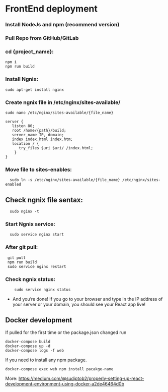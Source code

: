 # FrontEnd deployment

### Install NodeJs and npm (recommend version) 

### Pull Repo from GitHub/GitLab

### cd {project_name}:
    npm i
    npm run build

### Install Ngnix:
    sudo apt-get install nginx

### Create ngnix file in /etc/nginx/sites-available/
    sudo nano /etc/nginx/sites-available/{file_name}
  
  ```
  server {
     listen 80;
     root /home/{path}/build;
     server_name IP, domain;
     index index.html index.htm;
     location / {
        try_files $uri $uri/ /index.html;
      } 
  }
  ```
### Move file to sites-enables:
      sudo ln -s /etc/nginx/sites-available/{file_name} /etc/nginx/sites-enabled

## Check ngnix file sentax:
      sudo nginx -t

### Start Ngnix service:
      sudo service nginx start

### After git pull:
     git pull
     npm run build
     sudo service nginx restart

### Check ngnix status:
        sudo service nginx status


  - And you’re done! If you go to your browser and type in the IP address of your server or your domain, you should see your React app live!

## Docker development
If pulled for the first time or the package.json changed run

    docker-compose build
    docker-compose up -d
    docker-compose logs -f web

If you need to install any npm package.

    docker-compose exec web npm install pacakge-name

More: https://medium.com/@sudiptob2/properly-setting-up-react-development-environment-using-docker-a2de46464d0b
